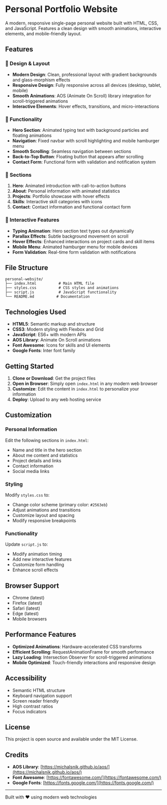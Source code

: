# Personal Portfolio Website

A modern, responsive single-page personal website built with HTML, CSS, and JavaScript. Features a clean design with smooth animations, interactive elements, and mobile-friendly layout.

## Features

### 🎨 Design & Layout
- **Modern Design**: Clean, professional layout with gradient backgrounds and glass-morphism effects
- **Responsive Design**: Fully responsive across all devices (desktop, tablet, mobile)
- **Smooth Animations**: AOS (Animate On Scroll) library integration for scroll-triggered animations
- **Interactive Elements**: Hover effects, transitions, and micro-interactions

### 🚀 Functionality
- **Hero Section**: Animated typing text with background particles and floating animations
- **Navigation**: Fixed navbar with scroll highlighting and mobile hamburger menu
- **Smooth Scrolling**: Seamless navigation between sections
- **Back-to-Top Button**: Floating button that appears after scrolling
- **Contact Form**: Functional form with validation and notification system

### 📱 Sections
1. **Hero**: Animated introduction with call-to-action buttons
2. **About**: Personal information with animated statistics
3. **Projects**: Portfolio showcase with hover effects
4. **Skills**: Interactive skill categories with icons
5. **Contact**: Contact information and functional contact form

### 🎯 Interactive Features
- **Typing Animation**: Hero section text types out dynamically
- **Parallax Effects**: Subtle background movement on scroll
- **Hover Effects**: Enhanced interactions on project cards and skill items
- **Mobile Menu**: Animated hamburger menu for mobile devices
- **Form Validation**: Real-time form validation with notifications

## File Structure

```
personal-website/
├── index.html          # Main HTML file
├── styles.css          # CSS styles and animations
├── script.js           # JavaScript functionality
└── README.md          # Documentation
```

## Technologies Used

- **HTML5**: Semantic markup and structure
- **CSS3**: Modern styling with Flexbox and Grid
- **JavaScript**: ES6+ with modern APIs
- **AOS Library**: Animate On Scroll animations
- **Font Awesome**: Icons for skills and UI elements
- **Google Fonts**: Inter font family

## Getting Started

1. **Clone or Download**: Get the project files
2. **Open in Browser**: Simply open `index.html` in any modern web browser
3. **Customize**: Edit the content in `index.html` to personalize your information
4. **Deploy**: Upload to any web hosting service

## Customization

### Personal Information
Edit the following sections in `index.html`:
- Name and title in the hero section
- About me content and statistics
- Project details and links
- Contact information
- Social media links

### Styling
Modify `styles.css` to:
- Change color scheme (primary color: `#2563eb`)
- Adjust animations and transitions
- Customize layout and spacing
- Modify responsive breakpoints

### Functionality
Update `script.js` to:
- Modify animation timing
- Add new interactive features
- Customize form handling
- Enhance scroll effects

## Browser Support

- Chrome (latest)
- Firefox (latest)
- Safari (latest)
- Edge (latest)
- Mobile browsers

## Performance Features

- **Optimized Animations**: Hardware-accelerated CSS transforms
- **Efficient Scrolling**: RequestAnimationFrame for smooth performance
- **Lazy Loading**: Intersection Observer for scroll-triggered animations
- **Mobile Optimized**: Touch-friendly interactions and responsive design

## Accessibility

- Semantic HTML structure
- Keyboard navigation support
- Screen reader friendly
- High contrast ratios
- Focus indicators

## License

This project is open source and available under the MIT License.

## Credits

- **AOS Library**: [https://michalsnik.github.io/aos/](https://michalsnik.github.io/aos/)
- **Font Awesome**: [https://fontawesome.com/](https://fontawesome.com/)
- **Google Fonts**: [https://fonts.google.com/](https://fonts.google.com/)

---

Built with ❤️ using modern web technologies 